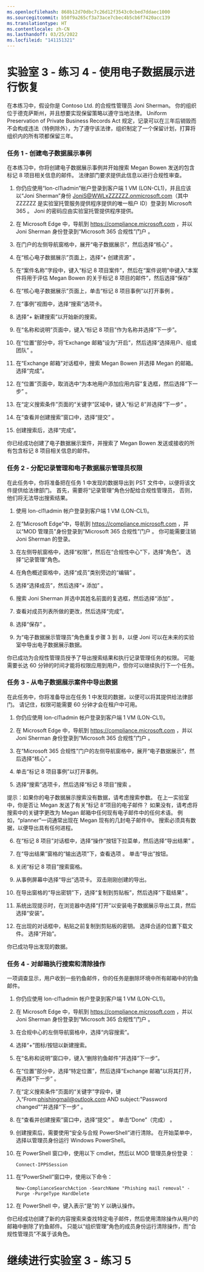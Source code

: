 ```yaml
---
ms.openlocfilehash: 868b12d70dbc7c26d12f3543c0cbed7ddaec1000
ms.sourcegitcommit: b50f9a265cf3a73ace7cbec4b5cb6f7420acc139
ms.translationtype: HT
ms.contentlocale: zh-CN
ms.lasthandoff: 03/25/2022
ms.locfileid: "141151321"
---
```

# <a name="lab-3---exercise-4---use-ediscovery-for-recovery"></a>实验室 3 - 练习 4 - 使用电子数据展示进行恢复

在本练习中，假设你是 Contoso Ltd. 的合规性管理员 Joni Sherman。 你的组织位于德克萨斯州，并且想要实现保留策略以遵守当地法律。 Uniform Preservation of Private Business Records Act 规定，记录可以在三年后销毁而不会构成违法（特例除外），为了遵守该法律，组织制定了一个保留计划，打算将组织内的所有项都保留三年。

### <a name="task-1--create-ediscovery-case"></a>任务 1 - 创建电子数据展示事例

在本练习中，你将创建电子数据展示事例并开始搜索 Megan Bowen 发送的包含标记 8 项目相关信息的邮件。 法律部门要求提供此信息以进行合规性审查。

1. 你仍应使用“lon-cl1\admin”帐户登录到客户端 1 VM (LON-CL1)，并且应该以“Joni Sherman”身份 JoniS@WWLxZZZZZZ.onmicrosoft.com（其中 ZZZZZZ 是实验室托管服务提供程序提供的唯一租户 ID）登录到 Microsoft 365 。  Joni 的密码应由实验室托管提供程序提供。 

2. 在 Microsoft Edge 中，导航到 https://compliance.microsoft.com ，并以 Joni Sherman 身份登录到“Microsoft 365 合规性”门户  。

3. 在门户的左侧导航窗格中，展开“电子数据展示”，然后选择“核心” 。

4. 在“核心电子数据展示”页面上，选择“+ 创建资源” 。

5. 在“案件名称”字段中，键入“标记 8 项目案件”，然后在“案件说明”中键入“本案件将用于评估 Megan Bowen 的关于标记 8 项目的邮件”，然后选择“保存”

6. 在“核心电子数据展示”页面上，单击“标记 8 项目事例”以打开事例 。

7. 在“事例”视图中，选择“搜索”选项卡。

8. 选择“+ 新建搜索”以开始新的搜索。

9. 在“名称和说明”页面中，键入“标记 8 项目”作为名称并选择“下一步”。

10. 在“位置”部分中，将“Exchange 邮箱”设为“开启”，然后选择“选择用户、组或团队”   。

11. 在“Exchange 邮箱”对话框中，搜索 Megan Bowen 并选择 Megan 的邮箱。  选择“完成”。

12. 在“位置”页面中，取消选中“为本地用户添加应用内容”复选框，然后选择“下一步”  。

13. 在“定义搜索条件”页面的“关键字”区域中，键入“标记 8”并选择“下一步” 。

14. 在“查看并创建搜索”窗口中，选择“提交” 。

15. 创建搜索后，选择“完成”。

你已经成功创建了电子数据展示案件，并搜索了 Megan Bowen 发送或接收的所有包含标记 8 项目相关信息的邮件。

### <a name="task-2--assign-records-management-and-ediscovery-manager-permissions"></a>任务 2 - 分配记录管理和电子数据展示管理员权限

在此任务中，你将准备把在任务 1 中发现的数据导出到 PST 文件中，以便将该文件提供给法律部门。 首先，需要将“记录管理”角色分配给合规性管理员， 否则，他们将无法导出搜索结果。

1. 使用 lon-cl1\admin 帐户登录到客户端 1 VM (LON-CL1)。

2. 在“Microsoft Edge”中，导航到 https://compliance.microsoft.com ，并以“MOD 管理员”身份登录到“Microsoft 365 合规性”门户  。  你可能需要注销 Joni Sherman 的登录。 

3. 在左侧导航窗格中，选择“权限”，然后在“合规性中心”下，选择“角色”。  选择“记录管理”角色。

4. 在角色概述窗格中，选择“成员”类别旁边的“编辑” 。

5. 选择“选择成员”，然后选择“+ 添加” 。
 
6. 搜索 Joni Sherman 并选中其姓名前面的复选框，然后选择“添加” 。

7. 查看对成员列表所做的更改，然后选择“完成”。

8. 选择“保存”  。  

9. 为“电子数据展示管理员”角色重复步骤 3 到 8，以便 Joni 可以在未来的实验室中导出电子数据展示数据。

你已成功为合规性管理员授予了导出搜索结果和执行记录管理任务的权限。 可能需要长达 60 分钟的时间才能将权限应用到用户，但你可以继续执行下一个任务。

### <a name="task-3--export-data-from-ediscovery-case"></a>任务 3 - 从电子数据展示案件中导出数据

在此任务中，你将准备导出在任务 1 中发现的数据，以便可以将其提供给法律部门。  请记住，权限可能需要 60 分钟才会在租户中可用。

1. 你仍应使用 lon-cl1\admin 帐户登录到客户端 1 VM (LON-CL1)。

2. 在 Microsoft Edge 中，导航到 https://compliance.microsoft.com ，并以 Joni Sherman 身份登录到“Microsoft 365 合规性”门户  。

3. 在“Microsoft 365 合规性”门户的左侧导航窗格中，展开“电子数据展示”，然后选择“核心”  。

4. 单击“标记 8 项目事例”以打开事例。

5. 选择“搜索”选项卡，然后选择“标记 8 项目”搜索 。

提示：如果你的电子数据展示搜索没有数据，请考虑搜索参数。  在上一实验室中，你是否让 Megan 发送了有关“标记 8”项目的电子邮件？  如果没有，请考虑将搜索中的关键字更改为 Megan 邮箱中任何现有电子邮件中的任何术语。  例如，“planner”一词通常出现在 Megan 现有的几封电子邮件中。  搜索必须具有数据，以便导出具有任何进程。

6. 在“标记 8 项目”对话框中，选择“操作”按钮下拉菜单，然后选择“导出结果”  。

7. 在“导出结果”窗格的“输出选项”下，查看选项 。  单击“导出”按钮。

8. 关闭“标记 8 项目”搜索窗格。  

9. 从事例屏幕中选择“导出”选项卡。  双击刚刚创建的导出。

10.  在导出窗格的“导出密钥”下，选择“复制到剪贴板”，然后选择“下载结果”  。
  
11.  系统出现提示时，在浏览器中选择“打开”以安装电子数据展示导出工具，然后选择“安装”。

12.  在出现的对话框中，粘贴之前复制到剪贴板的密钥。  选择合适的位置下载文件。  选择“开始”。

你已成功导出发现的数据。

### <a name="task-4--perform-search--purge-on-mailboxes"></a>任务 4 - 对邮箱执行搜索和清除操作

一项调查显示，用户收到一些钓鱼邮件，你的任务是删除环境中所有邮箱中的钓鱼邮件。

1. 你仍应使用 lon-cl1\admin 帐户登录到客户端 1 VM (LON-CL1)。

2. 在 Microsoft Edge 中，导航到 https://compliance.microsoft.com ，并以 Joni Sherman 身份登录到“Microsoft 365 合规性”门户  。

3. 在合规中心的左侧导航窗格中，选择“内容搜索”。

4. 选择“+”图标/按钮以新建搜索。

5. 在“名称和说明”窗口中，键入“删除钓鱼邮件”并选择“下一步”。

6. 在“位置”部分中，选择“特定位置”，然后选择“Exchange 邮箱”以将其打开，再选择“下一步”    。

7. 在“定义搜索条件”页面的“关键字”字段中，键入“From:phishingmail@outlook.com AND subject:"Password changed"”并选择“下一步” 。

8. 在“查看并创建搜索”窗口中，选择“提交” 。 单击“Done”（完成） 。

9. 创建搜索后，需要使用“安全与合规 PowerShell”进行清除。 在开始菜单中，选择以管理员身份运行 Windows PowerShell。

10. 在 PowerShell 窗口中，使用以下 cmdlet，然后以 MOD 管理员身份登录 ：

    `Connect-IPPSSession`

11. 在“PowerShell”窗口中，使用以下命令：

    `New-ComplianceSearchAction -SearchName "Phishing mail removal" -Purge -PurgeType HardDelete`

12. 在 PowerShell 中，键入表示“是”的 Y 以确认操作。

你已经成功创建了新的内容搜索来查找特定电子邮件，然后使用清除操作从用户的邮箱中删除了钓鱼邮件。 只能以“组织管理”角色的成员身份运行清除操作，而“合规性管理员”不属于该角色。

# <a name="proceed-to-lab-3---exercise-5"></a>继续进行实验室 3 - 练习 5
